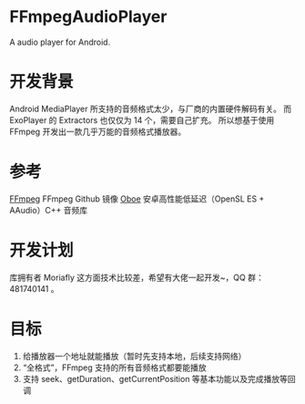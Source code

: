 # FFmpegAudioPlayer
A audio player for Android.

# 开发背景
Android MediaPlayer 所支持的音频格式太少，与厂商的内置硬件解码有关。
而 ExoPlayer 的 Extractors 也仅仅为 14 个，需要自己扩充。
所以想基于使用 FFmpeg 开发出一款几乎万能的音频格式播放器。

# 参考
[FFmpeg](https://github.com/FFmpeg/FFmpeg) FFmpeg Github 镜像
[Oboe](https://github.com/google/oboe) 安卓高性能低延迟（OpenSL ES + AAudio）C++ 音频库

# 开发计划
库拥有者 Moriafly 这方面技术比较差，希望有大佬一起开发~，QQ 群：481740141 。

# 目标
1. 给播放器一个地址就能播放（暂时先支持本地，后续支持网络）
2. “全格式”，FFmpeg 支持的所有音频格式都要能播放
3. 支持 seek、getDuration、getCurrentPosition 等基本功能以及完成播放等回调